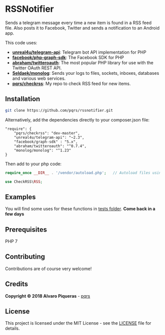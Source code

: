# RSSNotifier

Sends a telegram message every time a new item is found in a RSS feed file. Also posts it to Facebook, Twitter and sends a notification to an Android app.

This code uses:

* [**unreal4u/telegram-api**](https://github.com/unreal4u/telegram-api): Telegram bot API implementation for PHP
* [**facebook/php-graph-sdk**](https://github.com/facebook/php-graph-sdk): The Facebook SDK for PHP
* [**abraham/twitteroauth**](https://github.com/abraham/twitteroauth): The most popular PHP library for use with the Twitter OAuth REST API.
* [**Seldaek/monolog**](https://github.com/Seldaek/monolog): Sends your logs to files, sockets, inboxes, databases and various web services.
* [**pqrs/checkrss**](https://github.com/pqrs/checkrss): My repo to check RSS feed for new items.


## Installation

``` bash
git clone https://github.com/pqrs/rssnotifier.git
```

Alternatively, add the dependencies directly to your composer.json file:

``` 
"require": {
    "pqrs/checkrss": "dev-master",
    "unreal4u/telegram-api": "~2.3",
    "facebook/graph-sdk" : "5.x",
    "abraham/twitteroauth": "^0.7.4",
    "monolog/monolog": "^1.23"
}
```

Then add to your php code:

``` php
require_once __DIR__ . '/vendor/autoload.php';   // Autoload files using Composer autoload

use CheckRSS\RSS;
```


## Examples

You will find some uses for these functions in [tests folder](tests). **Come back in a few days**


## Prerequisites

PHP 7


## Contributing

Contributions are of course very welcome!


## Credits

**Copyright © 2018 Alvaro Piqueras** - [pqrs](https://github.com/pqrs)


## License

This project is licensed under the MIT License - see the [LICENSE](LICENSE) file for details.

